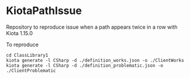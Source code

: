 # KiotaPathIssue

Repository to reproduce issue when a path appears twice in a row with Kiota 1.15.0

To reproduce

```pwsh
cd ClassLibrary1
kiota generate -l CSharp -d ./definition_works.json -o ./ClientWorks
kiota generate -l CSharp -d ./definition_problematic.json -o ./ClientProblematic
```

